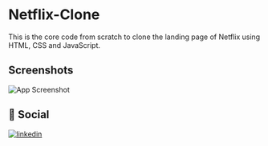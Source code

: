 
# Netflix-Clone

This is the core code from scratch to clone the landing page of Netflix using HTML, CSS and JavaScript.



## Screenshots

![App Screenshot](https://user-images.githubusercontent.com/76465233/216781321-4b5f0aca-3cef-477a-96ec-753881d8802c.gif)


## 🔗 Social
[![linkedin](https://img.shields.io/badge/linkedin-0A66C2?style=for-the-badge&logo=linkedin&logoColor=white)](https://www.linkedin.com/in/prajilk/)
